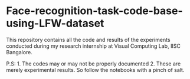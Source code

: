# Face-recognition-task-code-base-using-LFW-dataset

This repository contains all the code and results of the experiments conducted during my research internship at Visual Computing Lab, IISC Bangalore.

P.S: 1. The codes may or may not be properly documented
     2. These are merely experimental results. So follow the notebooks with a pinch of salt.
